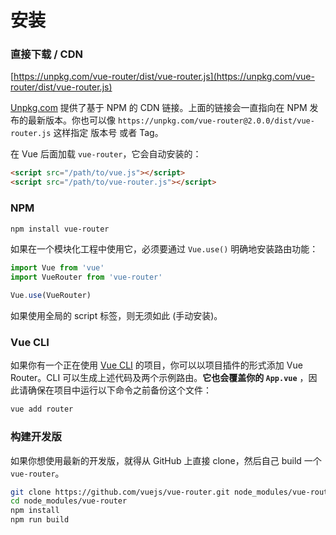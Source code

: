 # 安装

### 直接下载 / CDN

[https://unpkg.com/vue-router/dist/vue-router.js](https://unpkg.com/vue-router/dist/vue-router.js)

<!--email_off-->
[Unpkg.com](https://unpkg.com) 提供了基于 NPM 的 CDN 链接。上面的链接会一直指向在 NPM 发布的最新版本。你也可以像  `https://unpkg.com/vue-router@2.0.0/dist/vue-router.js` 这样指定 版本号 或者 Tag。
<!--/email_off-->

在 Vue 后面加载 `vue-router`，它会自动安装的：

``` html
<script src="/path/to/vue.js"></script>
<script src="/path/to/vue-router.js"></script>
```

### NPM

``` bash
npm install vue-router
```

如果在一个模块化工程中使用它，必须要通过 `Vue.use()` 明确地安装路由功能：

``` js
import Vue from 'vue'
import VueRouter from 'vue-router'

Vue.use(VueRouter)
```

如果使用全局的 script 标签，则无须如此 (手动安装)。

### Vue CLI

如果你有一个正在使用 [Vue CLI](https://cli.vuejs.org/zh/) 的项目，你可以以项目插件的形式添加 Vue Router。CLI 可以生成上述代码及两个示例路由。**它也会覆盖你的 `App.vue`** ，因此请确保在项目中运行以下命令之前备份这个文件：

```sh
vue add router
```

### 构建开发版

如果你想使用最新的开发版，就得从 GitHub 上直接 clone，然后自己 build 一个 `vue-router`。

``` bash
git clone https://github.com/vuejs/vue-router.git node_modules/vue-router
cd node_modules/vue-router
npm install
npm run build
```
